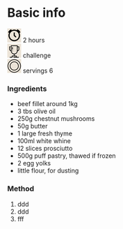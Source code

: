 # Basic info
<img src="/images/clock.png" alt="clock"> 2 hours 
<br />
<img src="./images/trophy.png" alt="trophy"> challenge 
<br />
<img src="./images/plate.png" alt="plate"> servings 6 <br />

### Ingredients
* beef fillet around 1kg
* 3 tbs olive oil
* 250g chestnut mushrooms
* 50g butter
* 1 large fresh thyme
* 100ml white whine
* 12 slices prosciutto
* 500g puff pastry, thawed if frozen
* 2 egg yolks
* little flour, for dusting

### Method
1. ddd
2. ddd
3. fff


